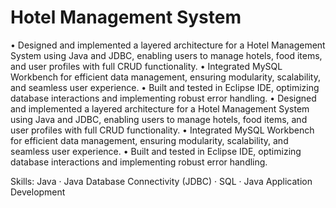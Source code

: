# Hotel Management System

• Designed and implemented a layered architecture for a Hotel Management System using Java and JDBC, enabling users to manage hotels, food items, and user profiles with full CRUD functionality.
• Integrated MySQL Workbench for efficient data management, ensuring modularity, scalability, and seamless user experience.
• Built and tested in Eclipse IDE, optimizing database interactions and implementing robust error handling.
• Designed and implemented a layered architecture for a Hotel Management System using Java and JDBC, enabling users to manage hotels, food items, and user profiles with full   CRUD functionality. 
• Integrated MySQL Workbench for efficient data management, ensuring modularity, scalability, and seamless user experience. • Built and tested in Eclipse IDE, optimizing database interactions and implementing robust error handling.

Skills: Java · Java Database Connectivity (JDBC) · SQL · Java Application Development
